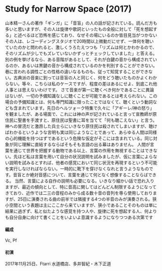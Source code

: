# Study for Narrow Space (2017)

山本精一さんの著作「ギンガ」に「音盲」の人の話が記されている。読んだ方も多いと思いますが、その人は旋律や歌詞といったもの全般に対して「死を想起する」と述べるほど恐怖を感じており、なぜその場にいるのか皆目見当がつかないその人は、レコーディングスタジオで20時間以上微動だにせず、一体何を聴いていたのかと問われると、激しくうろたえつつも「リズムは何とかわかるので、そのリズムが少しでもズレていないかずっとチェックしていました」と答える。
別の例を挙げるなら、ある音階があるとして、それが白鍵の音から構成されているのか、あるいは黒鍵の音から構成されているのかを判別することができない。巷に言われる調性ごとの性格の違いなるものも、従って知覚することができない。古典派の音楽に到っては音盲の人と同じく、何をどう聴いたものかよくわからない。等々、こちらは私のケースですが、程度の差はあるにせよ、到底これ他人事とは思えないわけです。
さて音楽が第一に聴くべき何かであることに異論はないが、一切の予備知識なしに聴くことが可能であるとは考えられない。この場合の予備知識とは、何も専門知識に限ったことではなくて、聴くという動詞なども含まれています。先日のヘルツォーク特集で久々に「アギーレ/神の怒り」を観ましたが、ある場面で、これには神の声が記されていると言って宣教師が原住民に聖書を手渡すと、原住民は聖書に耳を当てて「何も聴こえない」と言う。神への冒涜だと激昂した兵士らにいきなり原住民は殺されてしまいますが、聴けばわかるというような言明も実は同じようなことであって、あらゆる人間は同様の心的機能を持つはずであるという危険な仮定がそこには含まれている。同じ対象が同じ理解に直結するならばそもそも言語の出る幕はありません。
人間が言葉を通じて世界を把握する動物である以上、言葉の作用を無視することはできない。先ほど私は言葉を用いて自分の状況説明を試みましたが、仮に言葉によらない説明を試みるとすれば、他者の感覚において同じ状況を再現するという不可能を実行しなければならない。一時的に靴下を穿けなくなれと言うようなものです。音盲とか絶対音感について、言葉を通じて何となく想像することならばできる。
当然、言葉による自作の説明も必要になる。いきなり細かい話で恐れ入りますが、最近の傾向として、特に音高に関してはどんどん制限するようになってきており、近作では二三の音程のみから成る数十音の音列を専ら使用しておりますが、25日に演奏される曲の前半では隣接する4つの半音のみが演奏される。狭小空間という表題は主にここから来ていますが、狭小であることそのものは単に結果に過ぎず、私と似たような感覚を持つ人や、旋律に死を想起する人、何よりも自分自身に向けて書くことをいよいよ意識するようになりつつある次第です

#### 編成
Vc, Pf

#### 初演
2017年11月25日、Ftarri 水道橋店、多井智紀・木下正道
